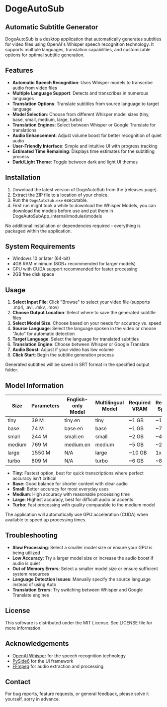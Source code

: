 # DogeAutoSub

## Automatic Subtitle Generator

DogeAutoSub is a desktop application that automatically generates subtitles for video files using OpenAI's Whisper speech recognition technology. It supports multiple languages, translation capabilities, and customizable options for optimal subtitle generation.


## Features

- **Automatic Speech Recognition**: Uses Whisper models to transcribe audio from video files
- **Multiple Language Support**: Detects and transcribes in numerous languages
- **Translation Options**: Translate subtitles from source language to target language
- **Model Selection**: Choose from different Whisper model sizes (tiny, base, small, medium, large, turbo)
- **Translation Engines**: Select between Whisper or Google Translate for translations
- **Audio Enhancement**: Adjust volume boost for better recognition of quiet audio
- **User-Friendly Interface**: Simple and intuitive UI with progress tracking
- **Estimated Time Remaining**: Displays time estimates for the subtitling process
- **Dark/Light Theme**: Toggle between dark and light UI themes

## Installation

1. Download the latest version of DogeAutoSub from the [releases page].
2. Extract the ZIP file to a location of your choice.
3. Run the `DogeAutoSub.exe` executable.
4. First run might took a while to download the Whisper Models, you can download the models before use and put them in DogeAutoSubApp\_internal\modules\models 

No additional installation or dependencies required - everything is packaged within the application.

## System Requirements

- Windows 10 or later (64-bit)
- 4GB RAM minimum (8GB+ recommended for larger models)
- GPU with CUDA support recommended for faster processing
- 2GB free disk space

## Usage

1. **Select Input File**: Click "Browse" to select your video file (supports .mp4, .avi, .mkv, .mov)
2. **Choose Output Location**: Select where to save the generated subtitle files
3. **Select Model Size**: Choose based on your needs for accuracy vs. speed
4. **Source Language**: Select the language spoken in the video or choose "Auto" for automatic detection
5. **Target Language**: Select the language for translated subtitles
6. **Translation Engine**: Choose between Whisper or Google Translate
7. **Audio Boost**: Adjust if your video has low volume
8. **Click Start**: Begin the subtitle generation process

Generated subtitles will be saved in SRT format in the specified output folder.

## Model Information

| Size   | Parameters | English-only Model | Multilingual Model | Required VRAM | Relative Speed |
|--------|------------|--------------------|--------------------|---------------|----------------|
| tiny   | 39 M       | tiny.en            | tiny               | ~1 GB         | ~10x           |
| base   | 74 M       | base.en            | base               | ~1 GB         | ~7x            |
| small  | 244 M      | small.en           | small              | ~2 GB         | ~4x            |
| medium | 769 M      | medium.en          | medium             | ~5 GB         | ~2x            |
| large  | 1550 M     | N/A                | large              | ~10 GB        | 1x             |
| turbo  | 809 M      | N/A                | turbo              | ~6 GB         | ~8x            |

- **Tiny**: Fastest option, best for quick transcriptions where perfect accuracy isn't critical
- **Base**: Good balance for shorter content with clear audio
- **Small**: Better accuracy for most everyday uses
- **Medium**: High accuracy with reasonable processing time
- **Large**: Highest accuracy, best for difficult audio or accents
- **Turbo**: Fast processing with quality comparable to the medium model

The application will automatically use GPU acceleration (CUDA) when available to speed up processing times.

## Troubleshooting

- **Slow Processing**: Select a smaller model size or ensure your GPU is being utilized
- **Low Accuracy**: Try a larger model size or increase the audio boost if audio is quiet
- **Out of Memory Errors**: Select a smaller model size or ensure sufficient system resources
- **Language Detection Issues**: Manually specify the source language instead of using Auto
- **Translation Errors**: Try switching between Whisper and Google Translate engines

## License

This software is distributed under the MIT License. See LICENSE file for more information.

## Acknowledgements

- [OpenAI Whisper](https://github.com/openai/whisper) for the speech recognition technology
- [PySide6](https://wiki.qt.io/Qt_for_Python) for the UI framework
- [FFmpeg](https://ffmpeg.org/) for audio extraction and processing

## Contact

For bug reports, feature requests, or general feedback, please solve it yourself, sorry in advance.